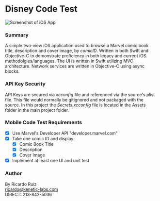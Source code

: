 # Disney Code Test

![Screenshot of iOS App](https://kl-store1.s3.us-west-1.amazonaws.com/rr_screenshot.jpg)

### Summary

A simple two-view iOS application used to browse a Marvel comic book title, description and cover image, by *comicID*.  Written in both Swift and Objective-C to demonstrate proficiency in both legacy and current iOS methodolgies/languages.
The UI is written in Swift utilizing MVC architecture.  Network services are written in Objective-C using async blocks.

### API Key Security

API Keys are secured via *xcconfig* file and referenced via the source's plist file. This file would normally be gitignored and not packaged with the source. In this project the *Secrets.xcconfig* file is located in the Assets folder in the main project folder.

### Mobile Code Test Requirements
- [x] Use Marvel's Developer API "developer.marvel.com" <br/>
- [x] Take one comic ID and display: <br/>
    - [x] Comic Book Title <br/>
    - [x] Description <br/>
    - [x] Cover Image <br/>
- [x] Implement at least one UI and unit test <br/>

### Author
By Ricardo Ruiz <br/>
ricardo@kenetic-labs.com <br/>
DIRECT: 213-842-5036 <br/>
